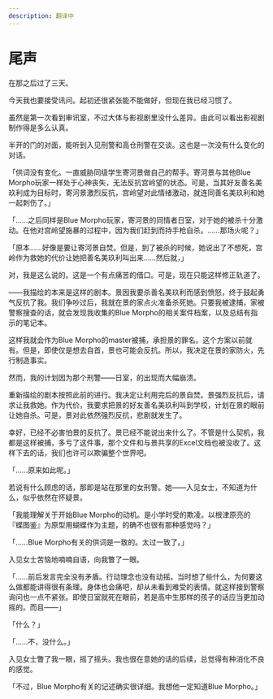 ```yaml
---
description: 翻译中
---
```


# 尾声

在那之后过了三天。

今天我也要接受讯问。起初还很紧张能不能做好，但现在我已经习惯了。

虽然是第一次看到审讯室，不过大体与影视剧里没什么差异。由此可以看出影视剧制作得是多么认真。

半开的门的对面，能听到入见刑警和高仓刑警在交谈。这也是一次没有什么变化的对话。

「供词没有变化。一直威胁同级学生寄河景做自己的帮手。寄河景与其他Blue Morpho玩家一样处于心神丧失，无法反抗宫岭望的状态。可是，当其好友善名美玖利成为目标时，寄河景激烈反抗，宫岭望对此情绪激动，就连同善名美玖利和她一起刺伤了。」

「……之后同样是Blue Morpho玩家，寄河景的同情者日室，对于她的被杀十分激动。在他对宫岭望施暴的过程中，因为我们赶到而持手枪自杀。……那场火呢？」

「原本……好像是要让寄河景自焚。但是，到了被杀的时候，她说出了不想死，宫岭作为救她的代价让她把善名美玖利叫出来……然后就，」

对，我是这么说的。这是一个有点痛苦的借口。可是，现在只能这样修正轨道了。

——我描绘的本来是这样的剧本。景因我要杀善名美玖利而感到愤怒，终于鼓起勇气反抗了我。我们争吵过后，我就在景的家点火准备杀死她。只要我被逮捕，家被警察搜查的话，就会发现我收集的Blue Morpho的相关案件档案，以及总结有指示的笔记本。

这样我就会作为Blue Morpho的master被捕，承担景的罪名。这个方案以前就有。但是，即使仅是想去自首，景也可能会反抗。所以，我决定在景的家防火，先行制造事实。

然而，我的计划因为那个刑警——日室，的出现而大幅崩溃。

重新描绘的剧本按照此前的进行。我决定让利用完后的景自焚。景强烈反抗后，请求让我救她。作为代价，我要求把景的好友善名美玖利叫到学校，计划在景的眼前让她自杀。可是，景对此依然强烈反抗，悲剧就发生了。

幸好，已经不必害怕景的反抗了。景已经不能说出来什么了。不管是什么契机，我都是这样被捕，多亏了这件事，那个文件和与景共享的Excel文档也被没收了。这样下去的话，我们也许可以欺骗整个世界吧。

「……原来如此呢。」

若说有什么顾虑的话，那即是站在那里的女刑警。她——入见女士，不知道为什么，似乎依然在怀疑景。

「我能理解关于开始Blue Morpho的动机。是小学时受的欺凌。以根津原亮的『蝶图鉴』为原型用蝴蝶作为主题，的确不也很有那种感觉吗？」

「……Blue Morpho有关的供词是一致的。太过一致了。」

入见女士苦恼地喃喃自语，向我瞥了一眼。

「……前后发言完全没有矛盾。行动理念也没有动摇。当时想了些什么，为何要这么做都能讲得很有条理。身体也会痛吧，却从未看到难受的表情。就这样接到警察询问也一点不紧张。即使日室就死在眼前，若是高中生那样的孩子的话应当更加动摇的。而且——」

「什么？」

「……不，没什么。」

入见女士瞥了我一眼，摇了摇头。我也很在意她的话的后续，总觉得有种消化不良的感觉。

「不过，Blue Morpho有关的记述确实很详细。我想他一定知道Blue Morpho。」

